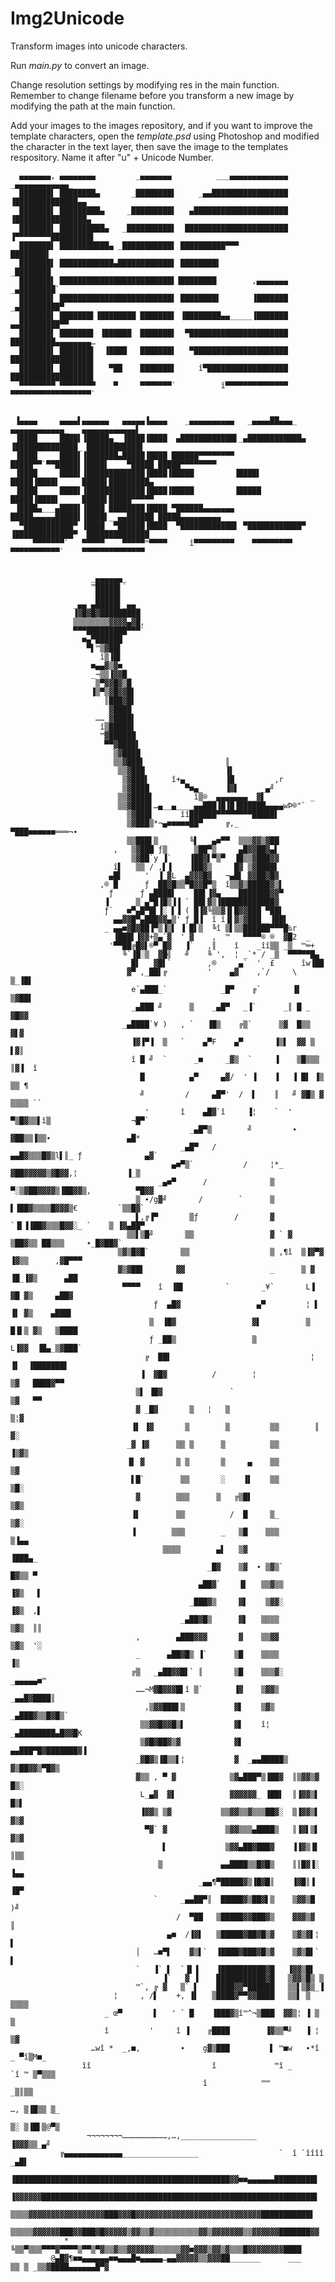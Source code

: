 # Img2Unicode

Transform images into unicode characters.

Run *main.py* to convert an image.

Change resolution settings by modifying res in the main function. Remember to change filename before you transform a new image by modifying the path at the main function.

Add your images to the images repository, and if you want to improve the template characters, open the *template.psd* using Photoshop and modified the character in the text layer, then save the image to the templates respository. Name it after "u" + Unicode Number.


      ▄▄▄▄▄▄▄, ▄▄▄▄▄▄▄▄         _▄▄▄▄▄▄▄          ___▄▄▄▄▄▄▄▄▄▄▄▄▄                _▄▄▄▄▄▄▄▄▄▄▄▄_          
      ███████▌ ████████▄       _████████▌     _▄▄█████████████████                ▐██████████████▄▄       
      ███████▌ █████████▄     _█████████▌   ▄█████████████████████                ▐████████████████▄      
      ███████▌ ██████████▄   _██████████▌  ███████████████████████                ▐▀▀▀▀▀▀▀▀█████████▌     
      ███████▌ ███████████▄ _███████████▌ ██████████▀▀▀                                     ████████▌     
      ███████▌ ████████████▄████████████▌ ████████▌                                        _████████      
      ███████▌ █████████████████████████▌▐████████        ,▄▄▄▄▄▄▄                       _▄████████`      
      ███████▌ █████████████████████████▌ ████████▌       ▐███████                    _▄█████████▀        
      ███████▌ ███████▌▐████████ ███████▌ ▐████████▄▄_____▐███████                 ▄▄█████████▀▀          
      ███████▌ ███████▌ ▐██████  ███████▌  ▀██████████████████████                ██████████▄▄▄▄▄▄▄▄…     
      ███████▌ ███████▌  ▐████   ███████▌   ▀█████████████████████                ██████████████████▌     
      ███████▌ ███████▌   ▀██    ███████▌     î▀██████████████████                ██████████████████▌     
      ▀▀▀▀▀▀▀▀ ▀▀▀▀▀▀▀▀    ▀     ▀▀▀▀▀▀▀`          î▀▀▀▀▀▀▀▀▀▀▀▀▀▀                ▀▀▀▀▀▀▀▀▀▀▀▀▀▀▀▀▀▀`     
                                                                                                           
                                                                                                           
     ▐▄▄▄▄     ▄▄▄▄▌▄▄▄▄▄▄   ▄▄▄▄▄▐▄▄▄▄    _▄▄▄▄▄▄▄▄▄▄   _▄▄▄▄██▄▄▄_    ▄▄▄▄▄▄▄▄▄▄▄▄_   ▄▄▄▄▄▄▄▄▄▄▄▄▌     
     ▐████     ████▌▐█████▄_ ▐████▐████  ▄████████████▌_▄████████████▄ ▐██████████████_ ████████████▌     
     ▐████     ████▌▐███████▄█████▐████ ██████▀▀▀▀▀▀▀▀ █████▀▀`▀▀█████▌▐████▌    ▀█████ █████▀▀▀▀▀▀▀▀     
     ▐████     ████▌▐█████████████▐████▐█████         ▐████▌      █████▐████▌     █████▌█████████▄        
     ▐████     ████▌▐█████████████▐████▐█████         ▐█████      █████▐████▌     █████▌█████▀▀▀▀▀        
     ▐████▄___▄████▌▐████ ████████▐████ ▀██████▄▄▄▄▄▄▄ █████▄▄▄▄▄█████▌▐████▌__▄▄██████ █████▄▄▄▄▄▄▄▄▄    
      ▀███████████▀ ▐████  ▀██████▐████  ▀████████████▌ ▀████████████▀ ▐█████████████▀  ██████████████    
         ▀▀▀▀▀▀▀`   ▀▀▀▀▀    ▀▀▀▀▀™▀▀▀▀     î▀▀▀▀▀▀▀▀▀    ▀▀▀▀▀▀▀▀▀     ▀▀▀▀▀▀▀▀▀▀▀`    ▀▀▀▀▀▀▀▀▀▀▀▀▀▀      
                                                                                                           
                                                                                                                 
                      _▄▄▄▄▄▄_                                                                                 
                      ™█████▌`                                                                                 
                       █████▌                                                                                  
                  _▄▄_▄█████▌_▄▄_                                                                              
                  ▐▓█▓█▓█████████                                                                              
                  ▒▒▒▒▒▒▒▒▓▓▓▓▄▓█,                                                                             
                  ▀▀▀█████████▀▀▀`                                                                             
                    ■▄▀██████                                                                                  
                     ▀▌™▒▓██▌                                                                                  
                        î▒▐█▌                                                                                  
                      ■▄▄▓▒▓■_                                                                                 
                      _¬▒▒▐▓▓█_                                                                                
                       ▒▀▓▓█▓▒█                                                                                
                      ▐▒▀▒▓█▓▓█▌                                                                               
                         ║███▓█▌                                                                               
                          ▓████                                                                                
                       ……_▓████▌                                                                               
                        î▒█████▌                                                                               
                        ™▓██████                                                                               
                         ▀▀▓████▌                                                                              
                           ▒▓████                                                                              
                           ▒▒▓███▌                  ║                                                          
                            ▒▒▓███                  ▐▌                                                         
                             ▒▓███▌     î+▄_        ▐█         ,r                                              
                             ▒▓████        ▀■▄_     ▐▓▌     _▄╝                                                
                            ▒▒▓████▌         î▒®__▄▄▄▄▄▄▄__▓▌          _                                       
                            ▒▒▓████▌…▄__▄____▄▄███▐█▐█▐██████▄▄▄▄wÞ®"`                                         
                              ▒▓███▌      îî██████▀▀▀▀▀▀▀▀█████▌                                               
                              ▒▓███▒*¬▄■■■■■██▀     ╔,_     ▀███■■■■■■═══¬∙                                    
                              ▒▒███▌▒       ╚▌  _▄■▀▀  ▒▒▒▓▓▒▓██                                               
                           ,   ▒▓███ ƒ▒      ▒██▀▒__   ▄█▓▓██▓▄▌                                               
                               ▒▓██`y ▐`    ▐██▓▌▀▒▀  ▐█▒▒▓███▓▓                                               
                           î▌   ▒▒ / ,▌▐    ▐██▓▒     █▓ ▒▓████▌                                               
                          ▄█▌     '  ▐_▓L _▄▓▓▓█▓   ¬▄█▌ ▓▓██▓█▓                                               
                        ,® █      ƒ _██▓█▒▒▀█▓▓█▀▒  î▒▒▓▒█████▓▒▌                                              
                          ƒ      ƒ ▄████▌    ██▌▐▓▄____███████▓▓▀                                              
                         ▐     _▒ ▄▀█▐█▒▐▐ ` ██▌▓▒▐████████████▓                                               
                         ƒ`  _■▀▄█▀█▌▐░ ▌▐ ( █▐▓╚▒▒▓▐▌█▓▓███ ▀██▌                                              
                           ▄▄▓▓█▀▄███▓▓▄▒' ƒ_█▐  î î▐▌▓▒▓███__▐██▌                                             
                         _ ▄▄■▓█▓██▐▀▒▐▒▌ ▐ █▌▒  ╚î ▒▌▒▒██████▀▀▀█‰r                                           
                           ▐███▌▐▓▓+▒▄`▓  ' ▓    ,  ™   ▀▀▀▀® ®  ▓█2  _                                        
                          '▀▀██╔█▓▌®▀_█▓   ▐`   ,║    î    _îî▒▒ _▒__™═+                                       
                             ╚`▐█░▒  ▓█╣   ╝    ╚ ',  ¦ _`* / _▒  ▀▀▀▀▀█▄                                      
                              _█▌   ▓█▌`        ,®     ▄`  '  £      îw▐██                                     
                              ▓▀ ,_██▌╔         '    ▄▓    ,`/     \  ▒_▐█▌                                    
                               e`▄███_`            _█▀    ╔`       ▐▌  ▒▓██▌                                   
                               _▄███ ╝      ▒    _▄█▀   _▐`      _║ █ _ ▓█▓▓                                   
                             _▄████`¥ )   , `   ▐█▒    ╔▒`      ▒▓  █▒▒  ▓▌▓                                   
                               ▐▓▐▀▐  ▒   `    ▄▀F    ▄▀       ▐▒▌  ▓▓ ▒  ▌▓║                                  
                               î █ ╝  `      _■     _▓▒  `     ▐    ▒█▒▒▒ ║▓▐  î                               
                                 █          ▄▀     ▄▓/  ' ▐    ▐   ▐ █▌ ▐▒ ▒▒ ¶                                
                                 ╝         /     ▄█▀'  /  ▌    ║   ╝ ▓█▒ ▓ ▒▒▒▒ ``                             
                                  '       î    ▄█▓`î     ▐¦    `  ' ▀▒█▓▒▒▌î▒                  ¬█▀`            
                                            _▄█▀▒        ╝         ∙ ▓██▒▒▐▒▒∙                 ▄█*             
                                          _▄█▀   /              ▄▄█▓▒▒▒█▓▒l▌║_ ƒ              ▄▓`              
                                        ▄■▀▒`           /     ¦*_ ▓██▓▓▓▓▓▒▓█▓▓,¦           ▐_▒                
                                     _▄■▀      /              ▒ ▀░▒▓██▓▓▓▓▒▐██▓▓▒,          ▀█▓▓               
                                ▒ ∙/g▓╝       /        `      ▒    ▌▐██▓▒▒▒▒█▓▓▓▒€         `▒▒█▓`              
                                ▌,╔▐▀       ▒ƒ        /       ▓  `▐▌▐▐██▓▒▒▒█▓▓░_ `    ▒ ▐▓▄██▀                
                              ▒▒▌▒█╝       ▒▒                 ▓ ` ▓  ▒██▓▒▒ ██▒▒▒     ∙_█▓██▓`                 
                            ▒▓▒█▓█`       ▒▒                  ▒ ,¶î  ▒▐▓▀▓  ▐▓▒▒      ,▓█▀▀▀                   
                            ▓▒▓██▌       ▓▓                   _      ▒ ▓ ▐█_▐▓▒      ▄██                       
                             ▀▀▀▀    î  ▐█▌         `       _¥`       L▐  ▓█ ▓▒     ▄██▓                       
                                    ƒ  ▄█▓                 ▄▀         ¦ ▌ ▐▌ ▓▒    ▄███▌                       
                                   ▒  ▐█▓                 ▓▌          ▒ █▐▌▒ ▓▒   ▒████                        
                                   ƒ _██▒                 ▒            L▐▓▓  ▐█▄_▒▓███`                        
                                  ╔  ██▌                               ¦ ▐▌  ▐███████▌                         
                                 ▐  ▓█▓          /        ¦              ▒▓   ████▓▀▀                          
                                ▒▌ ▐█▓               `                   ▒▓   ▀▀                               
                                ▓ _█▓       ▒   ¦   ▒                   ▒¦▓                                    
                               ▐▌ ▐▓       ▒        ▒         ▒▒        ║ ▓░                                   
                              _▓ ▐▓      ▒▒ ▒      ▒          ▒▒        ▐▒▓▒                                   
                              ▐▌ ▓       ▒ ▒       ▒     ▄    ▒▒         ▒▓                                    
                               ▌█`        ▒▒       ░    ▐▌    ▒▒         ▒█░                                   
                                ▓        ▒▒▒      ▒   ╔▒█▌               ▒▓▒                                   
                               ▐▌        ▒▒          /  █     ▒_         ▒▓░                                   
                               ▐        ▒▒▒        _   ▒█    ▒▒▒         ▒▐▄▄                                  
                                      ▒▒▒▒        ▄▌   ▒▓                 ▐███▄_                               
                                                _█▓    ▒▓  ∙ ▒▓▒`         █▓▒▒ ▀                               
                                              ▄██▓`    ▐▌   ▒▒▓▒▒         ▐▓▒   ▌                              
                                            _███▓▒     ▓▌    ▒▓▓░         ▐▓▒  ,▌                              
                                          _▄██▓█▒      ▓▌   ▒▒▒▒          ▒▓▒  ║║                              
                                ,        ▄███▓▓▓       ▓    ▒▒▓▓          ▒▓▒  '░                              
                                _      ▄██▓█▒ ▐`      ▒█    ▒▒▒▒           ▐▒                                  
                               ╔▒   _▄██▓▓█▌` ║       ▒█    ▒▒▒▓░        _▄▄▄▄▄■™                              
                                ……¬M▓█▓▓▓█▌î ▒`       ▐▓    ▒▓▓▒      _▄▄█▓████║                               
                                  ,▒▓▓███▌▒           ▓▌    ▒▓▒    _▄███▓▒▒█▓█▒`                               
                                 ▒▒▓▓█▓▓█▒▌           ▓▌    î¦  _▄████████▄█▓▓█K                               
                                 ▒▓█▓██▓▒▓            ▓▌     ▄▄███▀█▓███████▓▐                                 
                                _▓█▓▒▐█▒▒▌¦           ▓  _▄▄█████▒ ▓▒██▓▓▒▀█▓▒                                 
                                ▓▒▒ , ▀ ▓            ▒▓▄███▀▒▐██▓  ║▒▓▓▒▓  █▒░                                 
                                 L_▄▓  ▓▌            ▓▓▓▓▓▓_ ▐██▌  ║▐▓▓▒▌  █▒▌                                 
                                 ▐▓▓▒ ▒▓           ▒▒▓▓▒▒▓▒▒▒██▓░  ▒▐▓▓▒▌  ▓▒▓                                 
                                  ▀▓` ▓             ▒▓▓▒▒▒▄████▒   ║▐▓▌▒▌  ▓▒▓                                 
                                      ▌             ▒▓▓▄██▓███▓    ▐▐▓▒▐▌  ║▒▒                                 
                                     ▒             ▄▄████▒▒█▓█▒    ║║█▓▐░  ▐▄▄                                 
                                              _▄▄¶▀█████▓▒▐█▓█║    ▐▓█║▐   ▐█▀                                 
                                    `     _▄▄██▀║  █████▓▒██▓▌▒    ▒▓▓▒█  )╝                                   
                                         /  ▀██   ▒█████▓▓███▓▒    ▓▓▓▒▓  ║                                    
                                       ▄■  /▐▓▌   ▒█████▓██▓█▒▓    ▒▓▒▓▌¦ ▌                                    
                                │   …■▀▌    ▓▒▌`  ▐████▓███▓█▒▓    ▒▓▒█▌` ▌                                    
                                `   ▐` ▌  `▐▌▐    ▐██████████▓█   ▐▓▓▒█▌                                       
                                      ▐`   ▓ ▐    ███████████▓█   ▒▓▓▒█▒ ▒                                     
                                ™`, ╔ ▓   ▒` ▌   _████▓▓▀██████   ▒▒▌▒▓▒_▐                                     
                           ¦     , /▌    +, ▐▌   ▒████▓▀▀▓▓████   ▒▒▌ ▒ ▒▒▒▒                                   
                         _ œ▀       ▌   ' ` █    ▐███▓▒î™^¬▒███  ▓▓▒¦ ▐ ▒  ▒                                   
                         î         '     î ▐    ╔████        ▐▓▒▒▀╝   ▐ ¦  ▒▓                                  
                      …wî *  _,■,         ∙    g▓▒███         ▌ ™■w   ∙*î _ ▀î▒M■_                             
                    îî                           î             ™î _      `î ™ ▒▀▒▒▒                            
                                               î            ™™                _▒║▒▒                            
                                                                         …, ▒▐█▒▒ ▒_                           
                                                                         ▒░ ▒▐█▌▒@▀▒                           
                     ¬¬¬¬¬¬¬¬…………………………,…,_________________                  ▐▓▓▓▒▒_▄╝                         
               ╔▄▄▄▄▄▄▄▄▄▄▄▄▄_________________                  `  î `îîîî       _▄█▌                          
                ▐████████████████████████████████████████████████▓▓■■▄▄▄▄▄▄█████████▌                          
                ▐▓▓▓▓▓▓█████████████████████████████████████████████████████████████▌                          
                 ▒▒▒▒▓▓▓▓▓▓▓▓▓▓▓▓▓▓▓▓▓███▓▓▓█▓▓▓▓▓▓▓▓▓▓▓▓▓▓▓▓▓▓▓▓▓▓▓▓▓▓▓▓███████████▌                          
                 ▒▒▒▒▒▓▓▓▓▓▓███▓▓███▓█▓▓▓▓▓▒▓▓▒▒▓▒▒▒▒▒▒▒▒▒▒▓▓▒▓▓▓▓▓▓▓▒▒▓▓▓▓▓▓███████▓▓                         
                *    ╚▒▒▀▒▒▒▀▀▀▓▀▀▀▀▒▀▀▒▀▓▒▒▓▒▒▓▓▓▓▓▓▒▒▒▒▒▒▓▓■▓▓▓▒▓▓▒▓▒▒▒█▓▓▓▓▓▓▓▓████                         
             @▄█▓¶■■▄▄▄▄▄▄■■▄▄▄█■▄▄▄▄▄…▄▄▓▓▓▓▓▒▒▓▓▓██_______      ___    ▒▒ ▒ _▒▒▓████▄▄▄▄▄▄█▀▓                
                                                                                                                

